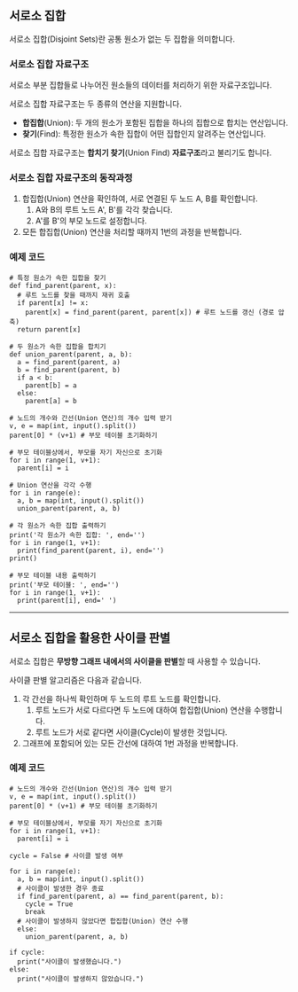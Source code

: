 ## 서로소 집합
서로소 집합(Disjoint Sets)란 공통 원소가 없는 두 집합을 의미합니다.

### 서로소 집합 자료구조
서로소 부분 집합들로 나누어진 원소들의 데이터를 처리하기 위한 자료구조입니다.

서로소 집합 자료구조는 두 종류의 연산을 지원합니다.
- **합집합**(Union): 두 개의 원소가 포함된 집합을 하나의 집합으로 합치는 연산입니다.
- **찾기**(Find): 특정한 원소가 속한 집합이 어떤 집합인지 알려주는 연산입니다.

서로소 집합 자료구조는 **합치기 찾기**(Union Find) **자료구조**라고 불리기도 합니다.

### 서로소 집합 자료구조의 동작과정
1. 합집합(Union) 연산을 확인하여, 서로 연결된 두 노드 A, B를 확인합니다.
    1. A와 B의 루트 노드 A', B'를 각각 찾습니다.
    1. A'를 B'의 부모 노드로 설정합니다.
1. 모든 합집합(Union) 연산을 처리할 때까지 1번의 과정을 반복합니다.

### 예제 코드
```
# 특정 원소가 속한 집합을 찾기
def find_parent(parent, x):
  # 루트 노드를 찾을 때까지 재귀 호출
  if parent[x] != x:
    parent[x] = find_parent(parent, parent[x]) # 루트 노드를 갱신 (경로 압축)
  return parent[x]
  
# 두 원소가 속한 집합을 합치기
def union_parent(parent, a, b):
  a = find_parent(parent, a)
  b = find_parent(parent, b)
  if a < b:
    parent[b] = a
  else:
    parent[a] = b
    
# 노드의 개수와 간선(Union 연산)의 개수 입력 받기
v, e = map(int, input().split())
parent[0] * (v+1) # 부모 테이블 초기화하기

# 부모 테이블상에서, 부모를 자기 자신으로 초기화
for i in range(1, v+1):
  parent[i] = i

# Union 연산을 각각 수행
for i in range(e):
  a, b = map(int, input().split())
  union_parent(parent, a, b)
  
# 각 원소가 속한 집합 출력하기
print('각 원소가 속한 집합: ', end='')
for i in range(1, v+1):
  print(find_parent(parent, i), end='')
print()

# 부모 테이블 내용 출력하기
print('부모 테이블: ', end='')
for i in range(1, v+1):
  print(parent[i], end=' ')
```

<hr>

## 서로소 집합을 활용한 사이클 판별
서로소 집합은 **무방향 그래프 내에서의 사이클을 판별**할 때 사용할 수 있습니다.

사이클 판별 알고리즘은 다음과 같습니다.
1. 각 간선을 하나씩 확인하며 두 노드의 루트 노드를 확인합니다.
    1. 루트 노드가 서로 다르다면 두 노드에 대하여 합집합(Union) 연산을 수행합니다.
    1. 루트 노드가 서로 같다면 사이클(Cycle)이 발생한 것입니다.
1. 그래프에 포함되어 있는 모든 간선에 대하여 1번 과정을 반복합니다.

### 예제 코드
```
# 노드의 개수와 간선(Union 연산)의 개수 입력 받기
v, e = map(int, input().split())
parent[0] * (v+1) # 부모 테이블 초기화하기

# 부모 테이블상에서, 부모를 자기 자신으로 초기화
for i in range(1, v+1):
  parent[i] = i
  
cycle = False # 사이클 발생 여부

for i in range(e):
  a, b = map(int, input().split())
  # 사이클이 발생한 경우 종료
  if find_parent(parent, a) == find_parent(parent, b):
    cycle = True
    break
  # 사이클이 발생하지 않았다면 합집합(Union) 연산 수행
  else:
    union_parent(parent, a, b)

if cycle:
  print("사이클이 발생했습니다.")
else:
  print("사이클이 발생하지 않았습니다.")
```
